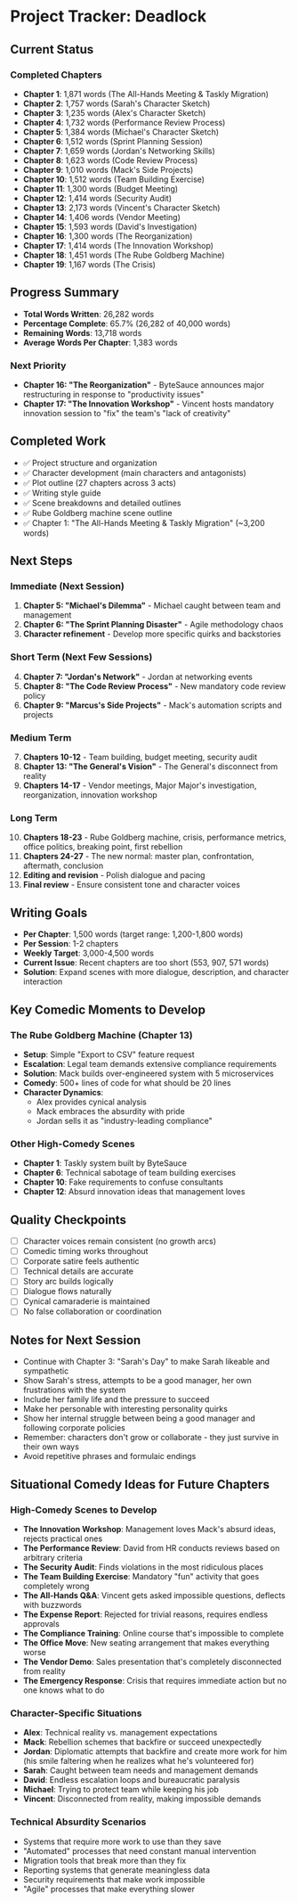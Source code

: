 # Project Tracker: Deadlock

## Current Status

### Completed Chapters
- **Chapter 1**: 1,871 words (The All-Hands Meeting & Taskly Migration)
- **Chapter 2**: 1,757 words (Sarah's Character Sketch)
- **Chapter 3**: 1,235 words (Alex's Character Sketch)
- **Chapter 4**: 1,732 words (Performance Review Process)
- **Chapter 5**: 1,384 words (Michael's Character Sketch)
- **Chapter 6**: 1,512 words (Sprint Planning Session)
- **Chapter 7**: 1,659 words (Jordan's Networking Skills)
- **Chapter 8**: 1,623 words (Code Review Process)
- **Chapter 9**: 1,010 words (Mack's Side Projects)
- **Chapter 10**: 1,512 words (Team Building Exercise)
- **Chapter 11**: 1,300 words (Budget Meeting)
- **Chapter 12**: 1,414 words (Security Audit)
- **Chapter 13**: 2,173 words (Vincent's Character Sketch)
- **Chapter 14**: 1,406 words (Vendor Meeting)
- **Chapter 15**: 1,593 words (David's Investigation)
- **Chapter 16**: 1,300 words (The Reorganization)
- **Chapter 17**: 1,414 words (The Innovation Workshop)
- **Chapter 18**: 1,451 words (The Rube Goldberg Machine)
- **Chapter 19**: 1,167 words (The Crisis)

## Progress Summary
- **Total Words Written**: 26,282 words
- **Percentage Complete**: 65.7% (26,282 of 40,000 words)
- **Remaining Words**: 13,718 words
- **Average Words Per Chapter**: 1,383 words

### Next Priority
- **Chapter 16: "The Reorganization"** - ByteSauce announces major restructuring in response to "productivity issues"
- **Chapter 17: "The Innovation Workshop"** - Vincent hosts mandatory innovation session to "fix" the team's "lack of creativity"



## Completed Work
- ✅ Project structure and organization
- ✅ Character development (main characters and antagonists)
- ✅ Plot outline (27 chapters across 3 acts)
- ✅ Writing style guide
- ✅ Scene breakdowns and detailed outlines
- ✅ Rube Goldberg machine scene outline
- ✅ Chapter 1: "The All-Hands Meeting & Taskly Migration" (~3,200 words)

## Next Steps

### Immediate (Next Session)
1. **Chapter 5: "Michael's Dilemma"** - Michael caught between team and management
2. **Chapter 6: "The Sprint Planning Disaster"** - Agile methodology chaos
3. **Character refinement** - Develop more specific quirks and backstories

### Short Term (Next Few Sessions)
4. **Chapter 7: "Jordan's Network"** - Jordan at networking events
5. **Chapter 8: "The Code Review Process"** - New mandatory code review policy
6. **Chapter 9: "Marcus's Side Projects"** - Mack's automation scripts and projects

### Medium Term
7. **Chapters 10-12** - Team building, budget meeting, security audit
8. **Chapter 13: "The General's Vision"** - The General's disconnect from reality
9. **Chapters 14-17** - Vendor meetings, Major Major's investigation, reorganization, innovation workshop

### Long Term
10. **Chapters 18-23** - Rube Goldberg machine, crisis, performance metrics, office politics, breaking point, first rebellion
11. **Chapters 24-27** - The new normal: master plan, confrontation, aftermath, conclusion
12. **Editing and revision** - Polish dialogue and pacing
13. **Final review** - Ensure consistent tone and character voices

## Writing Goals
- **Per Chapter**: 1,500 words (target range: 1,200-1,800 words)
- **Per Session**: 1-2 chapters
- **Weekly Target**: 3,000-4,500 words
- **Current Issue**: Recent chapters are too short (553, 907, 571 words)
- **Solution**: Expand scenes with more dialogue, description, and character interaction

## Key Comedic Moments to Develop

### The Rube Goldberg Machine (Chapter 13)
- **Setup**: Simple "Export to CSV" feature request
- **Escalation**: Legal team demands extensive compliance requirements
- **Solution**: Mack builds over-engineered system with 5 microservices
- **Comedy**: 500+ lines of code for what should be 20 lines
- **Character Dynamics**: 
  - Alex provides cynical analysis
  - Mack embraces the absurdity with pride
  - Jordan sells it as "industry-leading compliance"

### Other High-Comedy Scenes
- **Chapter 1**: Taskly system built by ByteSauce
- **Chapter 6**: Technical sabotage of team building exercises
- **Chapter 10**: Fake requirements to confuse consultants
- **Chapter 12**: Absurd innovation ideas that management loves

## Quality Checkpoints
- [ ] Character voices remain consistent (no growth arcs)
- [ ] Comedic timing works throughout
- [ ] Corporate satire feels authentic
- [ ] Technical details are accurate
- [ ] Story arc builds logically
- [ ] Dialogue flows naturally
- [ ] Cynical camaraderie is maintained
- [ ] No false collaboration or coordination

## Notes for Next Session
- Continue with Chapter 3: "Sarah's Day" to make Sarah likeable and sympathetic
- Show Sarah's stress, attempts to be a good manager, her own frustrations with the system
- Include her family life and the pressure to succeed
- Make her personable with interesting personality quirks
- Show her internal struggle between being a good manager and following corporate policies
- Remember: characters don't grow or collaborate - they just survive in their own ways
- Avoid repetitive phrases and formulaic endings 

## Situational Comedy Ideas for Future Chapters

### High-Comedy Scenes to Develop
- **The Innovation Workshop**: Management loves Mack's absurd ideas, rejects practical ones
- **The Performance Review**: David from HR conducts reviews based on arbitrary criteria
- **The Security Audit**: Finds violations in the most ridiculous places
- **The Team Building Exercise**: Mandatory "fun" activity that goes completely wrong
- **The All-Hands Q&A**: Vincent gets asked impossible questions, deflects with buzzwords
- **The Expense Report**: Rejected for trivial reasons, requires endless approvals
- **The Compliance Training**: Online course that's impossible to complete
- **The Office Move**: New seating arrangement that makes everything worse
- **The Vendor Demo**: Sales presentation that's completely disconnected from reality
- **The Emergency Response**: Crisis that requires immediate action but no one knows what to do

### Character-Specific Situations
- **Alex**: Technical reality vs. management expectations
- **Mack**: Rebellion schemes that backfire or succeed unexpectedly
- **Jordan**: Diplomatic attempts that backfire and create more work for him (his smile faltering when he realizes what he's volunteered for)
- **Sarah**: Caught between team needs and management demands
- **David**: Endless escalation loops and bureaucratic paralysis
- **Michael**: Trying to protect team while keeping his job
- **Vincent**: Disconnected from reality, making impossible demands

### Technical Absurdity Scenarios
- Systems that require more work to use than they save
- "Automated" processes that need constant manual intervention
- Migration tools that break more than they fix
- Reporting systems that generate meaningless data
- Security requirements that make work impossible
- "Agile" processes that make everything slower 